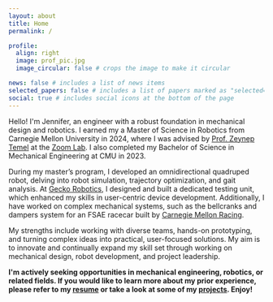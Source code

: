 ```yaml
---
layout: about
title: Home
permalink: /

profile:
  align: right
  image: prof_pic.jpg
  image_circular: false # crops the image to make it circular

news: false # includes a list of news items
selected_papers: false # includes a list of papers marked as "selected={true}"
social: true # includes social icons at the bottom of the page
---
```


Hello! I'm Jennifer, an engineer with a robust foundation in mechanical design and robotics. 
I earned my a Master of Science in Robotics from Carnegie Mellon University in 2024, where I was advised by 
[Prof. Zeynep Temel](https://www.ri.cmu.edu/ri-faculty/zeynep-temel/) at the [Zoom Lab](https://www.ri.cmu.edu/robotics-groups/zoom-lab/).
I also completed my Bachelor of Science in Mechanical Engineering at CMU in 2023.

During my master’s program, I developed an omnidirectional quadruped robot, delving into robot simulation, trajectory optimization, and gait analysis. 
At [Gecko Robotics](https://www.geckorobotics.com/), I designed and built a dedicated testing unit, which enhanced my skills in user-centric device development.
Additionally, I have worked on complex mechanical systems, such as the bellcranks and dampers system for an FSAE racecar built by [Carnegie Mellon Racing](https://www.carnegiemellonracing.org/).

My strengths include working with diverse teams, hands-on prototyping, and turning complex ideas into practical, user-focused solutions.
My aim is to innovate and continually expand my skill set through working on mechanical design, robot development, and project leadership.

**I'm actively seeking opportunities in mechanical engineering, robotics, or related fields. 
If you would like to learn more about my prior experience, please refer to my [resume](/assets/pdf/Jennifer_Yang_Resume.pdf) or take a look at some of my [projects](/projects/). Enjoy!**